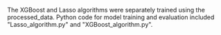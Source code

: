 The XGBoost and Lasso algorithms were separately trained using the processed_data. Python code for model training and evaluation included "Lasso_algorithm.py" and "XGBoost_algorithm.py".

